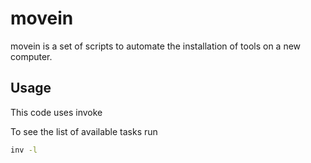 # movein

movein is a set of scripts to automate the installation of tools on a new
computer.

## Usage

This code uses invoke 

To see the list of available tasks run
```bash
inv -l
```
